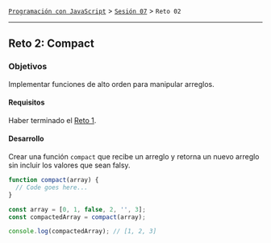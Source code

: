 [`Programación con JavaScript`](../../Readme.md) > [`Sesión 07`](../Readme.md) > `Reto 02`

---

## Reto 2: Compact

### Objetivos

Implementar funciones de alto orden para manipular arreglos.

#### Requisitos

Haber terminado el [Reto 1](../Reto-01/Readme.md).

#### Desarrollo

Crear una función `compact` que recibe un arreglo y retorna un nuevo arreglo sin incluir los valores que sean falsy.

```javascript
function compact(array) {
  // Code goes here...
}

const array = [0, 1, false, 2, '', 3];
const compactedArray = compact(array);

console.log(compactedArray); // [1, 2, 3]
```
